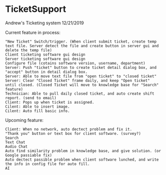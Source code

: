 # TicketSupport

Andrew's Ticketing system
12/21/2019

Current feature in process:

	"New Ticket" Switch/trigger. (When client submit ticket, create temp text file. Server detect the file and create button in server gui and delete the temp file)
	Client ticketing software gui design
	Server ticketing software gui design
	Configure file (cotains software version, username, department)
	Server: Push "ticket" button to create ticket detail dialog box, and "accept" button in detail dialog box.
	Server: Able to move text file from "open ticket" to "closed ticket"
	Server: Clear "Closed Ticket" frame daily, and keep "Open ticket" until closed. (Closed Ticket will move to knowledge base for "Search" feature)
	Technician: Able to pull daily closed ticket, and auto create shift report. (send to email)
	Client: Pops up when ticket is assigned.
	Cilent: Able to insert image.
	Cilent: Auto fill basic info.
	
	


Upcoming feature:

	Client: When no network, auto dectect problem and fix it.
	"Thank you" button or text box for client software. (survey?)
	Search
	Text Chat
	Audio Chat
	Auto find similarity problem in knowledge base, and give solution. (or Google passiable fix)
	Auto dectect passible problem when client software lunched, and write the info in config file for auto fill.
	AI
